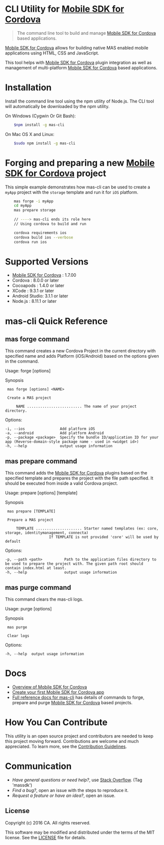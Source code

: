 # CLI Utility for [Mobile SDK for Cordova](http://mas.ca.com/docs/cordova/1.7.00/guides/)

> The command line tool to build and manage [Mobile SDK for Cordova](http://mas.ca.com/docs/cordova/1.7.00/guides/) based applications.

[Mobile SDK for Cordova](http://mas.ca.com/docs/cordova/1.7.00/guides/) allows for building native MAS enabled mobile applications using HTML, CSS and JavaScript. <br/>

This tool helps with [Mobile SDK for Cordova](http://mas.ca.com/docs/cordova/1.7.00/guides/) plugin integration as well as management of multi-platform [Mobile SDK for Cordova](http://mas.ca.com/docs/cordova/1.7.00/guides/) based applications.

# Installation
Install the command line tool using the npm utility of Node.js. The CLI tool will automatically be downloaded by the npm utility.

On Windows (Cygwin Or Git Bash):    
```bash    
    $npm install -g mas-cli
```    
    
On Mac OS X and Linux:
```bash    
    $sudo npm install -g mas-cli
```

# Forging and preparing a new [Mobile SDK for Cordova](http://mas.ca.com/docs/cordova/1.7.00/guides/) project
This simple example demonstrates how mas-cli can be used to create a `myApp` project with the `storage` template and run it for `iOS` platform.

```bash
    mas forge -i myApp
    cd myApp
    mas prepare storage   
    
    // ----> mas-cli ends its role here
    // Using cordova to build and run

    cordova requirements ios    
    cordova build ios --verbose
    cordova run ios
```


# Supported Versions

- [Mobile SDK for Cordova](http://mas.ca.com/docs/cordova/1.7.00/guides/)       : 1.7.00
- Cordova   : 8.0.0 or later
- Cocoapods : 1.4.0 or later
- XCode	    : 9.3.1 or later
- Android Studio: 3.1.1 or later
- Node.js   : 8.11.1 or later


# mas-cli Quick Reference

## mas forge command

This command creates a new Cordova Project in the current directory with specified name and adds Platform (iOS/Android) based on the options given in the command.

Usage: forge [options] <NAME>
 
 Synopsis 

	 mas forge [options] <NAME> 

	 Create a MAS project 

		 NAME ......................... The name of your project directory. 

  Options:

    -i, --ios                Add platform iOS
    -a, --android            Add platform Android
    -p, --package <package>  Specify the bundle ID/application ID for your app (Reverse-domain-style package name - used in <widget id>)
    -h, --help               output usage information


## mas prepare command

This command adds the [Mobile SDK for Cordova](http://mas.ca.com/docs/cordova/1.7.00/guides/) plugins based on the specified template and prepares the project with the file path specified. It should be executed from inside a valid Cordova project.

Usage: prepare [options] [template]  

 Synopsis 

	 mas prepare [TEMPLATE] 

	 Prepare a MAS project 

		 TEMPLATE ..................... Starter named templates (ex: core, storage, identitymanagement, connecta)
						If TEMPLATE is not provided 'core' will be used by default

  Options:

    -p, --path <path>          Path to the application files directory to be used to prepare the project with. The given path root should contain index.html at least.
    -h, --help                 output usage information

## mas purge command

This command clears the mas-cli logs.

Usage: purge [options]

 Synopsis 

	 mas purge

	 Clear logs 

  Options:

    -h, --help  output usage information

# Docs
- [Overview of Mobile SDK for Cordova]
- [Create your first Mobile SDK for Cordova app]
- [Full reference docs for mas-cli][Reference docs] has details of commands to forge, prepare and purge [Mobile SDK for Cordova](http://mas.ca.com/docs/cordova/1.7.00/guides/) based projects. 


# How You Can Contribute
This utility is an open source project and contributors are needed to keep this project moving forward.
Contributions are welcome and much appreciated. To learn more, see the [Contribution Guidelines][Contributing].


# Communication
- *Have general questions or need help?*, use [Stack Overflow][StackOverflow]. (Tag 'massdk')
- *Find a bug?*, open an issue with the steps to reproduce it.
- *Request a feature or have an idea?*, open an issue.

## License
Copyright (c) 2016 CA. All rights reserved.

This software may be modified and distributed under the terms of the MIT license. See the [LICENSE][LICENSE FILE] file for details.


[Overview of Mobile SDK for Cordova]: http://mas.ca.com/docs/cordova/1.7.00/guides/#mas-plugin-overview
[Create your first Mobile SDK for Cordova app]: http://mas.ca.com/docs/cordova/1.7.00/guides/#set-up-project-and-start-the-sdk
[Reference docs]: ./Reference.md
[StackOverflow]: http://stackoverflow.com/questions/tagged/massdk
[Contributing]: /CONTRIBUTING.md
[LICENSE FILE]: /LICENSE

